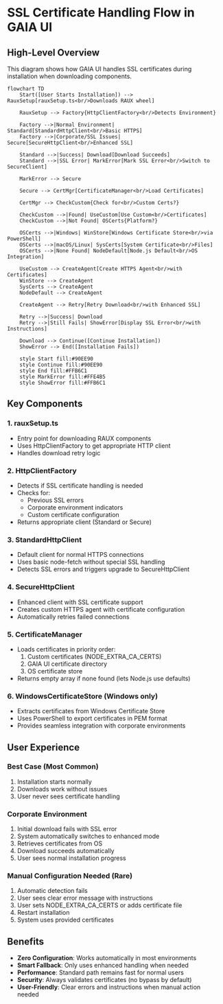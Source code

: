 # SSL Certificate Handling Flow in GAIA UI

## High-Level Overview

This diagram shows how GAIA UI handles SSL certificates during installation when downloading components.

```mermaid
flowchart TD
    Start([User Starts Installation]) --> RauxSetup[rauxSetup.ts<br/>Downloads RAUX wheel]
    
    RauxSetup --> Factory{HttpClientFactory<br/>Detects Environment}
    
    Factory -->|Normal Environment| Standard[StandardHttpClient<br/>Basic HTTPS]
    Factory -->|Corporate/SSL Issues| Secure[SecureHttpClient<br/>Enhanced SSL]
    
    Standard -->|Success| Download[Download Succeeds]
    Standard -->|SSL Error| MarkError[Mark SSL Error<br/>Switch to SecureClient]
    
    MarkError --> Secure
    
    Secure --> CertMgr[CertificateManager<br/>Load Certificates]
    
    CertMgr --> CheckCustom{Check for<br/>Custom Certs?}
    
    CheckCustom -->|Found| UseCustom[Use Custom<br/>Certificates]
    CheckCustom -->|Not Found| OSCerts{Platform?}
    
    OSCerts -->|Windows| WinStore[Windows Certificate Store<br/>via PowerShell]
    OSCerts -->|macOS/Linux| SysCerts[System Certificate<br/>Files]
    OSCerts -->|None Found| NodeDefault[Node.js Default<br/>OS Integration]
    
    UseCustom --> CreateAgent[Create HTTPS Agent<br/>with Certificates]
    WinStore --> CreateAgent
    SysCerts --> CreateAgent
    NodeDefault --> CreateAgent
    
    CreateAgent --> Retry[Retry Download<br/>with Enhanced SSL]
    
    Retry -->|Success| Download
    Retry -->|Still Fails| ShowError[Display SSL Error<br/>with Instructions]
    
    Download --> Continue([Continue Installation])
    ShowError --> End([Installation Fails])
    
    style Start fill:#90EE90
    style Continue fill:#90EE90
    style End fill:#FFB6C1
    style MarkError fill:#FFE4B5
    style ShowError fill:#FFB6C1
```

## Key Components

### 1. **rauxSetup.ts**
- Entry point for downloading RAUX components
- Uses HttpClientFactory to get appropriate HTTP client
- Handles download retry logic

### 2. **HttpClientFactory**
- Detects if SSL certificate handling is needed
- Checks for:
  - Previous SSL errors
  - Corporate environment indicators
  - Custom certificate configuration
- Returns appropriate client (Standard or Secure)

### 3. **StandardHttpClient**
- Default client for normal HTTPS connections
- Uses basic node-fetch without special SSL handling
- Detects SSL errors and triggers upgrade to SecureHttpClient

### 4. **SecureHttpClient**
- Enhanced client with SSL certificate support
- Creates custom HTTPS agent with certificate configuration
- Automatically retries failed connections

### 5. **CertificateManager**
- Loads certificates in priority order:
  1. Custom certificates (NODE_EXTRA_CA_CERTS)
  2. GAIA UI certificate directory
  3. OS certificate store
- Returns empty array if none found (lets Node.js use defaults)

### 6. **WindowsCertificateStore** (Windows only)
- Extracts certificates from Windows Certificate Store
- Uses PowerShell to export certificates in PEM format
- Provides seamless integration with corporate environments

## User Experience

### Best Case (Most Common)
1. Installation starts normally
2. Downloads work without issues
3. User never sees certificate handling

### Corporate Environment
1. Initial download fails with SSL error
2. System automatically switches to enhanced mode
3. Retrieves certificates from OS
4. Download succeeds automatically
5. User sees normal installation progress

### Manual Configuration Needed (Rare)
1. Automatic detection fails
2. User sees clear error message with instructions
3. User sets NODE_EXTRA_CA_CERTS or adds certificate file
4. Restart installation
5. System uses provided certificates

## Benefits

- **Zero Configuration**: Works automatically in most environments
- **Smart Fallback**: Only uses enhanced handling when needed
- **Performance**: Standard path remains fast for normal users
- **Security**: Always validates certificates (no bypass by default)
- **User-Friendly**: Clear errors and instructions when manual action needed